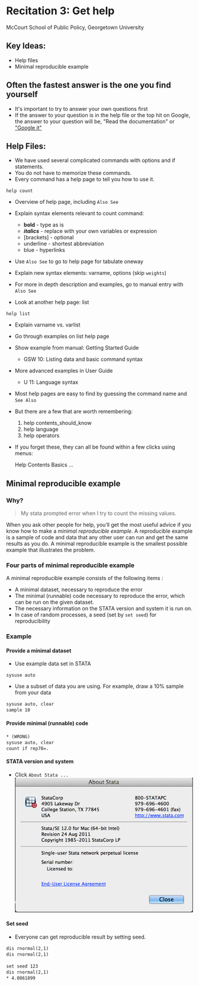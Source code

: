 # Recitation 3: Get help 
McCourt School of Public Policy, Georgetown University


## Key Ideas:
 - Help files
 - Minimal reproducible example

## Often the fastest answer is the one you find yourself

- It's important to try to answer your own questions first
- If the answer to your question is in the help file or the top hit on Google, the answer to your question will be, "Read the documentation" or ["Google it"](http://bit.ly/YcP0TF)

## Help Files:

- We have used several complicated commands with options and if statements.
- You do not have to memorize these commands.
- Every command has a help page to tell you how to use it.
```
help count
```

* Overview of help page, including `Also See`
* Explain syntax elements relevant to count command:
	* **bold** - type as is
	* ***italics*** - replace with your own variables or expression
	* [brackets] - optional
	* underline - shortest abbreviation
	* blue - hyperlinks

* Use `Also See` to go to help page for tabulate oneway
* Explain new syntax elements: varname, options (skip `weights`)
* For more in depth description and examples, go to manual entry with `Also See`

* Look at another help page: list
```
help list 
```
* Explain varname vs. varlist
* Go through examples on list help page
* Show example from manual: Getting Started Guide
	* GSW 10: Listing data and basic command syntax
* More advanced examples in User Guide
	* U 11: Language syntax

* Most help pages are easy to find by guessing the command name and `See Also`
* But there are a few that are worth remembering:

	1. help contents_should_know
 	2. help language
 	3. help operators
* If you forget these, they can all be found within a few clicks using menus:

    Help     Contents     Basics     ...


## Minimal reproducible example

### Why?
>My stata prompted error when I try to count the missing values.

When you ask other people for help, you’ll get the most useful advice if you know how to make a *minimal reproducible example*. A reproducible example is a sample of code and data that any other user can run and get the same results as you do. A minimal reproducible example is the smallest possible example that illustrates the problem.

### Four parts of minimal reproducible example
A minimal reproducible example consists of the following items :
- A minimal dataset, necessary to reproduce the error
- The minimal (runnable) code necessary to reproduce the error, which can be run on the given dataset.
- The necessary information on the STATA version and system it is run on.
- In case of random processes, a seed (set by `set seed`) for reproducibility

### Example
#### Provide a minimal dataset
- Use example data set in STATA
```
sysuse auto
```
- Use a subset of data you are using. For example, draw a 10% sample from your data
```
sysuse auto, clear
sample 10
```

#### Provide minimal (runnable) code
```
* (WRONG)
sysuse auto, clear
count if rep78=.
```

#### STATA version and system
- Click `About Stata ...`
![Stata Version](figures/3-version.png)

#### Set seed
- Everyone can get reproducible result by setting seed.
```
dis rnormal(2,1)
dis rnormal(2,1)

set seed 123
dis rnormal(2,1)
* 4.0861899
```
